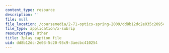 ```yaml
---
content_type: resource
description: ''
file: null
file_location: /coursemedia/2-71-optics-spring-2009/dd8b12dc2e035c2095c93aecbc410254_LDlGKU0ryQ8.vtt
file_type: application/x-subrip
resourcetype: Other
title: 3play caption file
uid: dd8b12dc-2e03-5c20-95c9-3aecbc410254
---
```

